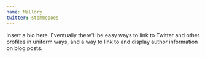 ```yaml
---
name: Mallory
twitter: stommepoes 
---
```


Insert a bio here. Eventually there'll be easy ways to link to Twitter and
other profiles in uniform ways, and a way to link to and display author
information on blog posts.
